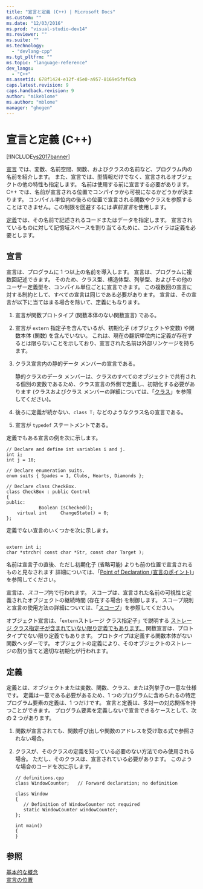 ```yaml
---
title: "宣言と定義 (C++) | Microsoft Docs"
ms.custom: ""
ms.date: "12/03/2016"
ms.prod: "visual-studio-dev14"
ms.reviewer: ""
ms.suite: ""
ms.technology: 
  - "devlang-cpp"
ms.tgt_pltfrm: ""
ms.topic: "language-reference"
dev_langs: 
  - "C++"
ms.assetid: 678f1424-e12f-45e0-a957-8169e5fef6cb
caps.latest.revision: 9
caps.handback.revision: 9
author: "mikeblome"
ms.author: "mblome"
manager: "ghogen"
---
```

# 宣言と定義 (C++)
[!INCLUDE[vs2017banner](../assembler/inline/includes/vs2017banner.md)]

[宣言](http://msdn.microsoft.com/ja-jp/2fd0cddb-b64c-4c9f-9aac-9f8e7ef892f4) では、変数、名前空間、関数、およびクラスの名前など、プログラム内の名前を紹介します。  また、宣言では、型情報だけでなく、宣言されるオブジェクトの他の特性も指定します。  名前は使用する前に宣言する必要があります。C\+\+ では、名前が宣言される位置でコンパイラから可視になるかどうかが決まります。  コンパイル単位内の後ろの位置で宣言される関数やクラスを参照することはできません。この制限を回避するには*事前宣言*を使用します。  
  
 [定義](http://msdn.microsoft.com/ja-jp/f96e2c0d-abb5-4414-9ea1-4d5b4048d50a)では、その名前で記述されるコードまたはデータを指定します。  宣言されているものに対して記憶域スペースを割り当てるために、コンパイラは定義を必要とします。  
  
## 宣言  
 宣言は、プログラムに 1 つ以上の名前を導入します。  宣言は、プログラムに複数回記述できます。  そのため、クラス型、構造体型、列挙型、およびその他のユーザー定義型を、コンパイル単位ごとに宣言できます。  この複数回の宣言に対する制約として、すべての宣言は同じである必要があります。  宣言は、その宣言が以下に当てはまる場合を除いて、定義にもなります。  
  
1.  宣言が関数プロトタイプ \(関数本体のない関数宣言\) である。  
  
2.  宣言が `extern` 指定子を含んでいるが、初期化子 \(オブジェクトや変数\) や関数本体 \(関数\) を含んでいない。  これは、現在の翻訳単位内に定義が存在するとは限らないことを示しており、宣言された名前は外部リンケージを持ちます。  
  
3.  クラス宣言内の静的データ メンバーの宣言である。  
  
     静的クラスのデータ メンバーは、クラスのすべてのオブジェクトで共有される個別の変数であるため、クラス宣言の外側で定義し、初期化する必要があります  \(クラスおよびクラス メンバーの詳細については、「[クラス](../Topic/Classes%20and%20Structs%20\(C++\).md)」を参照してください\)。  
  
4.  後ろに定義が続かない、`class T;` などのようなクラス名の宣言である。  
  
5.  宣言が `typedef` ステートメントである。  
  
 定義でもある宣言の例を次に示します。  
  
```  
// Declare and define int variables i and j.  
int i;  
int j = 10;  
  
// Declare enumeration suits.  
enum suits { Spades = 1, Clubs, Hearts, Diamonds };  
  
// Declare class CheckBox.  
class CheckBox : public Control  
{  
public:  
            Boolean IsChecked();  
    virtual int     ChangeState() = 0;  
};  
```  
  
 定義でない宣言のいくつかを次に示します。  
  
```  
  
extern int i;  
char *strchr( const char *Str, const char Target );  
```  
  
 名前は宣言子の直後、ただし初期化子 \(省略可能\) よりも前の位置で宣言されるものと見なされます  詳細については、「[Point of Declaration \(宣言のポイント\)](../cpp/point-of-declaration-in-cpp.md)」を参照してください。  
  
 宣言は、*スコープ*内で行われます。  スコープは、宣言された名前の可視性と定義されたオブジェクトの継続時間 \(存在する場合\) を制御します。  スコープ規則と宣言の使用方法の詳細については、「[スコープ](../cpp/scope-visual-cpp.md)」を参照してください。  
  
 オブジェクト宣言は、「`extern`ストレージ クラス指定子」で説明する [ストレージ クラス指定子が含まれていない限り定義でもあります。](http://msdn.microsoft.com/ja-jp/10b3d22d-cb40-450b-994b-08cf9a211b6c) 関数宣言は、プロトタイプでない限り定義でもあります。  プロトタイプは定義する関数本体がない関数ヘッダーです。  オブジェクトの定義により、そのオブジェクトのストレージの割り当てと適切な初期化が行われます。  
  
## 定義  
 定義とは、オブジェクトまたは変数、関数、クラス、または列挙子の一意な仕様です。  定義は一意である必要があるため、1 つのプログラムに含められるの特定プログラム要素の定義は、1 つだけです。  宣言と定義は、多対一の対応関係を持つことができます。  プログラム要素を定義しないで宣言できるケースとして、次の 2 つがあります。  
  
1.  関数が宣言されても、関数呼び出しや関数のアドレスを受け取る式で参照されない場合。  
  
2.  クラスが、そのクラスの定義を知っている必要のない方法でのみ使用される場合。  ただし、そのクラスは、宣言されている必要があります。  このような場合のコードを次に示します。  
  
    ```  
    // definitions.cpp  
    class WindowCounter;   // Forward declaration; no definition  
  
    class Window  
    {  
       // Definition of WindowCounter not required  
       static WindowCounter windowCounter;  
    };  
  
    int main()  
    {  
    }  
    ```  
  
## 参照  
 [基本的な概念](../cpp/basic-concepts-cpp.md)   
 [宣言の位置](../cpp/point-of-declaration-in-cpp.md)